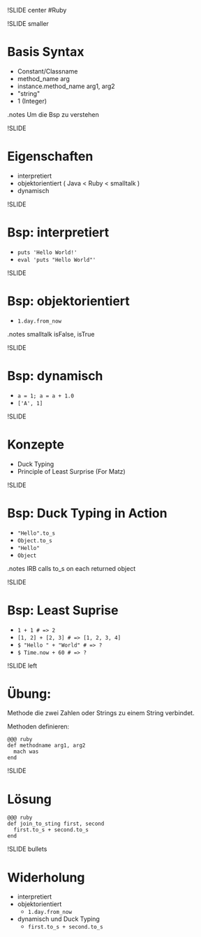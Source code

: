 !SLIDE center
#Ruby

!SLIDE smaller
# Basis Syntax
* Constant/Classname
* method_name arg
* instance.method_name arg1, arg2
* "string"
* 1 (Integer)

.notes Um die Bsp zu verstehen

!SLIDE
# Eigenschaften
 * interpretiert
 * objektorientiert ( Java < Ruby  < smalltalk )
 * dynamisch

!SLIDE
# Bsp: interpretiert
  * `puts 'Hello World!'`
  * `eval 'puts "Hello World"'`

!SLIDE
# Bsp: objektorientiert
* `1.day.from_now`

.notes smalltalk isFalse, isTrue

!SLIDE
# Bsp: dynamisch
  * `a = 1; a = a + 1.0`
  * `['A', 1]`

!SLIDE
# Konzepte
  * Duck Typing
  * Principle of Least Surprise (For Matz)

!SLIDE
# Bsp: Duck Typing in Action
  * `"Hello".to_s`
  * `Object.to_s`
  * `"Hello"`
  * `Object`

.notes IRB calls to_s on each returned object

!SLIDE
# Bsp: Least Suprise
* `1 + 1 # => 2`
* `[1, 2] + [2, 3] # => [1, 2, 3, 4]`
* `$ "Hello " + "World" # => ?`
* `$ Time.now + 60 # => ?`


!SLIDE left
# Übung: 

Methode die zwei Zahlen oder Strings zu einem String verbindet. 

Methoden definieren:

    @@@ ruby
    def methodname arg1, arg2
      mach was
    end
!SLIDE
# Lösung

    @@@ ruby
    def join_to_sting first, second
      first.to_s + second.to_s
    end

!SLIDE bullets
# Widerholung
  * interpretiert
  * objektorientiert
    * `1.day.from_now`
  * dynamisch und Duck Typing
    * `first.to_s + second.to_s`



